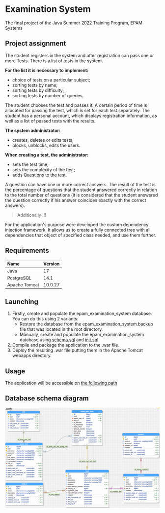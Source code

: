 # Examination System

The final project of the Java Summer 2022 Training Program, EPAM Systems

## Project assignment

The student registers in the system and after registration can pass one or more Tests. There is a list of tests in the
system.

**For the list it is necessary to implement:**

* choice of tests on a particular subject;
* sorting tests by name;
* sorting tests by difficulty;
* sorting tests by number of queries.

The student chooses the test and passes it. A certain period of time is allocated for passing the test, which is set
for each test separately. The student has a personal account, which displays registration information, as well as a
list of passed tests with the results.

**The system administrator:**

* creates, deletes or edits tests;
* blocks, unblocks, edits the users.

**When creating a test, the administrator:**

* sets the test time;
* sets the complexity of the test;
* adds Questions to the test.

A question can have one or more correct answers. The result of the test is the percentage of questions that the
student answered correctly in relation to the total number of questions (it is considered that the student answered
the question correctly if his answer coincides exactly with the correct answers).

> Additionally !!!

For the application's purpose were developed the custom dependency injection framework. 
It allows us to create a fully connected tree with all dependencies that object of specified class needed, and use them further.


## Requirements

| Name          | Version  |
|:--------------|:---------|
| Java          | 17       |
| PostgreSQL    | 14.1     |
| Apache Tomcat | 10.0.27  |

## Launching

1. Firstly, create and populate the epam_examination_system database. You can do this using 2 variants:
    * Restore the database from the epam_examination_system.backup file that was located in the root directory.
    * Manually, create and populate the epam_examination_system database
      using [schema.sql](https://github.com/rliubymenko/epam-examination-system/blob/master/core_examination_system/src/main/resources/db/schema.sql)
      and [init.sql](https://github.com/rliubymenko/epam-examination-system/blob/master/core_examination_system/src/main/resources/db/init.sql)
2. Compile and package the application to the .war file.
3. Deploy the resulting .war file putting them in the Apache Tomcat webapps directory.

## Usage

The application will be accessible on [the following path](http://localhost:8080/examination-system)

## Database schema diagram

![Screenshot](final_version_exam_sys.png)
